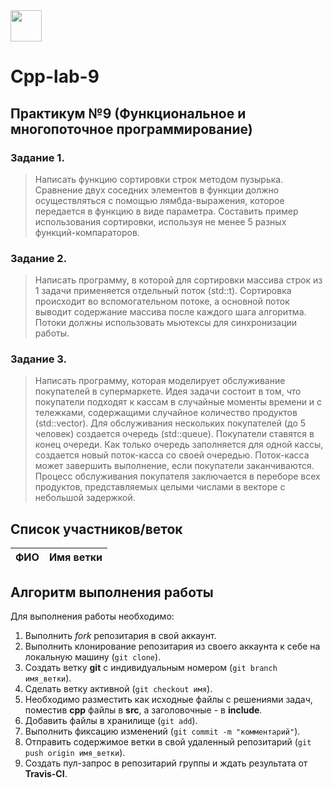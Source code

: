 
<img src="img/green.png" width="50" height="50">

# Cpp-lab-9

## Практикум №9 (Функциональное и многопоточное программирование)

### Задание 1.

> Написать функцию сортировки строк методом пузырька. Сравнение двух соседних элементов в функции должно осуществляться с помощью лямбда-выражения, которое передается в функцию в виде параметра. Составить пример использования сортировки, используя не менее 5 разных функций-компараторов.

### Задание 2.

> Написать программу, в которой для сортировки массива строк из 1 задачи применяется отдельный поток (std::t). Сортировка происходит во вспомогательном потоке, а основной поток выводит содержание массива после каждого шага алгоритма. Потоки должны использовать мьютексы для синхронизации работы.

### Задание 3.

> Написать программу, которая моделирует обслуживание покупателей в супермаркете. Идея задачи состоит в том, что покупатели подходят к кассам в случайные моменты времени и с тележками, содержащими случайное количество продуктов (std::vector). Для обслуживания нескольких покупателей (до 5 человек) создается очередь (std::queue). Покупатели ставятся в конец очереди. Как только очередь заполняется для одной кассы, создается новый поток-касса со своей очередью. Поток-касса может завершить выполнение, если покупатели заканчиваются. Процесс обслуживания покупателя заключается в переборе всех продуктов, представляемых целыми числами в векторе с небольшой задержкой. 


 
## Список участников/веток

|  ФИО              | Имя ветки |
|-------------------|-----------|


## Алгоритм выполнения работы

Для выполнения работы необходимо:

1. Выполнить *fork* репозитария в свой аккаунт.
1. Выполнить клонирование репозитария из своего аккаунта к себе на локальную машину (`git clone`).
1. Создать ветку **git** с индивидуальным номером (`git branch имя_ветки`).
1. Сделать ветку активной (`git checkout имя`).
1. Необходимо разместить как исходные файлы с решениями задач, поместив **cpp** файлы в **src**, а заголовочные - в **include**. 
1. Добавить файлы в хранилище (`git add`).
1. Выполнить фиксацию изменений (`git commit -m "комментарий"`).
1. Отправить содержимое ветки в свой удаленный репозитарий (`git push origin имя_ветки`).
1. Создать пул-запрос в репозитарий группы и ждать результата от **Travis-CI**.

